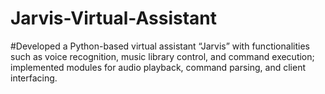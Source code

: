 # Jarvis-Virtual-Assistant
#Developed a Python-based virtual assistant “Jarvis” with functionalities such as voice recognition, music library control, and command 
execution; implemented modules for audio playback, command parsing, and client interfacing. 
